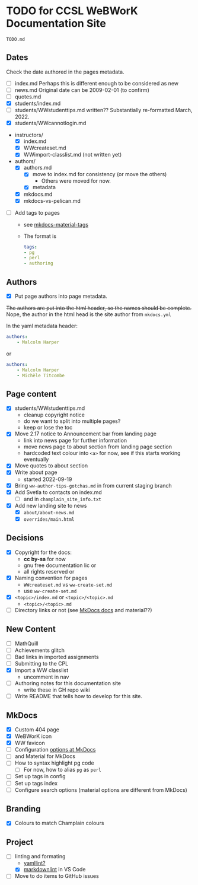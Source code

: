 # TODO for CCSL WeBWorK Documentation Site

`TODO.md`

## Dates

Check the date authored in the pages metadata.

- [ ] index.md Perhaps this is different enough to be considered as new
- [ ] news.md  Original date can be 2009-02-01 (to confirm)
- [ ] quotes.md
- [x] students/index.md
- [ ] students/WWstudenttips.md written??  Substantially re-formatted March, 2022.
- [x] students/WWcannotlogin.md
- instructors/
    * [x] index.md
    * [x] WWcreateset.md
    * [x] WWimport-classlist.md (not written yet)
- authors/
    * [x] authors.md
        - [x] move to index.md for consistency (or move the others)
            * Others were moved for now.
        - [x] metadata
    * [x] mkdocs.md
    * [x] mkdocs-vs-pelican.md
- [ ] Add tags to pages
    * see [mkdocs-material-tags](https://squidfunk.github.io/mkdocs-material/setup/setting-up-tags/)
    * The format is

        ``` yaml
        tags:
        - pg
        - perl
        - authoring
        ```

## Authors

- [x] Put page authors into page metadata.

~~The authors are put into the html header, so the names should be complete.~~  
Nope, the author in the html head is the site author from `mkdocs.yml`

In the yaml metadata header:

``` yaml
authors:
    - Malcolm Harper
```

or

``` yaml
authors:
    - Malcolm Harper
    - Michèle Titcombe
```

## Page content

- [x] students/WWstudenttips.md  
    * cleanup copyright notice  
    * do we want to split into multiple pages?
    * keep or lose the toc
- [x] Move 2.17 notice to Announcement bar from landing page
    * link into news page for further information
    * move news page to about section from landing page section
    * hardcoded text colour into `<a>` for now, see if this starts working eventually
- [x] Move quotes to about section
- [x] Write about page
    * started 2022-09-19
- [x] Bring `ww-author-tips-gotchas.md` in from current staging branch
- [x] Add Svetla to contacts on index.md
    * [ ] and in `champlain_site_info.txt`
- [x] Add new landing site to news
    * [x] `about/about-news.md`
    * [x] `overrides/main.html`

## Decisions

- [x] Copyright for the docs:
    * **cc by-sa** for now
    * gnu free documentation lic or
    * all rights reserved or
- [x] Naming convention for pages
    * `WWcreateset.md` vs `ww-create-set.md`
    * use `ww-create-set.md`
- [x] `<topic>/index.md` or `<topic>/<topic>.md`
    * `<topic>/<topic>.md`
- [ ] Directory links or not (see [MkDocs docs](https://www.mkdocs.org/user-guide/configuration/#use_directory_urls) and material??)

## New Content

- [ ] MathQuill
- [ ] Achievements glitch
- [ ] Bad links in imported assignments
- [ ] Submitting to the CPL
- [x] Import a WW classlist
    * uncomment in nav
- [ ] Authoring notes for this documentation site
    * write these in GH repo wiki
- [ ] Write README that tells how to develop for this site.

## MkDocs

- [x] Custom 404 page
- [x] WeBWorK icon
- [x] WW favicon
- [ ] Configuration [options at MkDocs](https://www.mkdocs.org/user-guide/configuration/)
- [ ] and Material for MkDocs
- [ ] How to syntax highlight pg code
    * [ ] For now, how to alias `pg` as `perl`
- [ ] Set up tags in config
- [ ] Set up tags index
- [ ] Configure search options (material options are different from MkDocs)

## Branding

- [x] Colours to match Champlain colours

## Project

- [ ] linting and formating
    * [yamllint?](https://github.com/adrienverge/yamllint)
    * [x] [markdownlint](https://github.com/DavidAnson/markdownlint) in VS Code
- [ ] Move to do items to GitHub issues

